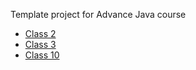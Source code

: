 Template project for Advance Java course

* [Class 2](class2.md)
* [Class 3](class3.md)
* [Class 10](class10.md)
